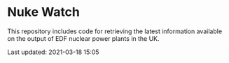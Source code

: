 # Nuke Watch

This repository includes code for retrieving the latest information available on the output of EDF nuclear power plants in the UK.

Last updated: 2021-03-18 15:05